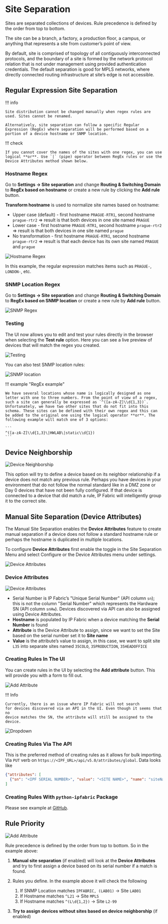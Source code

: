 # Site Separation

Sites are separated collections of devices. Rule precedence is defined by the order from top to bottom.

The site can be a branch, a factory, a production floor, a campus, or anything that represents a site from customer’s point of view.

By default, site is comprised of topology of all contiguously interconnected protocols, and the boundary of a site is formed by the network protocol relation that is not under management using provided authentication credentials. The default separation is good for MPLS networks, where directly connected routing infrastructure at site’s edge is not accessible.

## Regular Expression Site Separation

!!! info

    Site distribution cannot be changed manually when regex rules are used. Sites cannot be renamed.

    Alternatively, site separation can follow a specific Regular Expression (RegEx) where separation will be performed based on a portion of a device hostname or SNMP location.

!!! check

    If you cannot cover the names of the sites with one regex, you can use logical **or**. Use `|` (pipe) operator between RegEx rules or use the Device Attributes method shown below.

### Hostname Regex

Go to **Settings → Site separation** and change **Routing & Switching Domain** to **RegEx based on hostname** or create a new rule by clicking the **Add rule** button.

**Transform hostname** is used to normalize site names based on hostname:

- Upper case (default) - first hostname `PRAGUE-RTR1`, second hostname `prague-rtr2` => result is that both devices in one site named `PRAGUE`
- Lower case - first hostname `PRAGUE-RTR1`, second hostname `prague-rtr2` => result is that both devices in one site named `prague`
- No transformation - first hostname `PRAGUE-RTR1`, second hostname `prague-rtr2` => result is that each device has its own site named `PRAGUE` and `prague`

![Hostname Regex](site_separation/2887417896.png)

In this example, the regular expression matches items such as `PRAGUE-`, `LONDON-`, etc.

### SNMP Location Regex

Go to **Settings → Site separation** and change **Routing & Switching Domain** to **RegEx based on SNMP location** or create a new rule by **Add rule** button.

![SNMP Regex](site_separation/2896297985.png)

### Testing

The UI now allows you to edit and test your rules directly in the browser when selecting the **Test rule** option. Here you can see a live preview of devices that will match the regex you created.

![Testing](site_separation/2888859659.png)

You can also test SNMP location rules:

![SNMP location](site_separation/2896330753.png)

!!! example "RegEx example"

    We have several locations whose name is logically designed as one letter with one to three numbers. From the point of view of a regex, such a site can generally be expressed as `^([a-zA-Z]\\d{1,3})`. Unfortunately, we have two other sites that do not fit into this schema. These sites can be defined with their own regex and this can be added to the original one using the logical operator **or**. The following example will match one of 3 options:

    ```
    ^([a-zA-Z]\\d{1,3}\|HWLAB\|static\\d{1})
    ```

## Device Neighborship

![Device Neighborship](site_separation/2896232449.png)

This option will try to define a device based on its neighbor relationship if a device does not match any previous rule. Perhaps you have devices in your environment that do not follow the normal standard like in a DMZ zone or Day 0 devices that have not been fully configured. If that device is connected to a device that did match a rule, IP Fabric will intelligently group it to the correct site.

## Manual Site Separation (Device Attributes)

The Manual Site Separation enables the **Device Attributes** feature to create manual separation if a device does not follow a standard hostname rule or perhaps the hostname is duplicated in multiple locations.

To configure **Device Attributes** first enable the toggle in the Site Separation Menu and select Configure or the Device Attributes menu under settings.

![Device Attributes](site_separation/2888728582.png)

### Device Attributes

![Device Attributes](site_separation/2888663043.png)

- Serial Number is IP Fabric’s "Unique Serial Number" (API column `sn`); this is not the column "Serial Number" which represents the Hardware SN (API column `snHw`). Devices discovered via API can also be assigned using Device Attributes.
- **Hostname** is populated by IP Fabric when a device matching the **Serial Number** is found
- **Attribute** is the Device Attribute to assign, since we want to set the Site based on the serial number set it to **Site name**
- **Value** is the attribute’s value to assign, in this case, we want to split site `L35` into separate sites named `35COLO`, `35PRODUCTION`, `35HEADOFFICE`

### Creating Rules In The UI

You can create rules in the UI by selecting the **Add attribute** button. This will provide you with a form to fill out.

![Add Attribute](site_separation/2888630298.png)

!!! Info

    Currently, there is an issue where IP Fabric will not search
    for devices discovered via an API in the UI. Even though it seems that no
    device matches the SN, the attribute will still be assigned to the device.

![Dropdown](site_separation/2896265219.png)

### Creating Rules Via The API

This is the preferred method of creating rules as it allows for bulk importing. Via `PUT` verb on `https://<IPF_URL>/api/v5.0/attributes/global`. Data looks like

```json
{"attributes": [
  {"sn": "<IPF SERIAL NUMBER>", "value": "<SITE NAME>", "name": "siteName"}
]
```

### Creating Rules With `python-ipfabric` Package

Please see example at [GitHub](https://github.com/community-fabric/python-ipfabric/blob/develop/examples/settings/attributes.py).

## Rule Priority

![Add Attribute](site_separation/2888597511.png)

Rule precedence is defined by the order from top to bottom. So in the example above:

1. **Manual site separation** (if enabled) will look at the **Device Attributes** and try to first assign a device based on its serial number if a match is found.

2. Rules you define. In the example above it will check the following

   1. If SNMP Location matches `IPFABRIC, (LAB01)` → Site `LAB01`
   2. If Hostname matches `^L21` → Site `MPLS`
   3. If Hostname matches `^(L\d{1,2})` → Site `L2-99`

3. **Try to assign devices without sites based on device neighborship** (if enabled)
